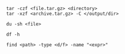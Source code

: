 ```
tar -czf <file.tar.gz> <directory>
tar -xzf <archive.tar.gz> -C </output/dir>
```

```
du -sh <file>
```

```
df -h
```

```
find <path> -type <d/f> -name "<expr>"
```
